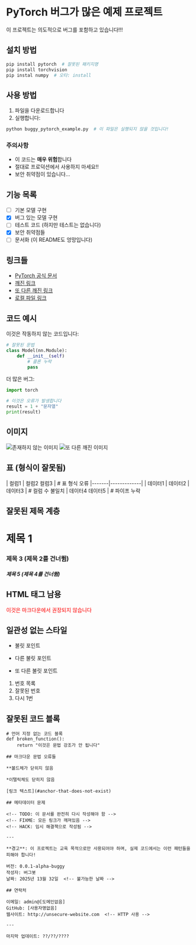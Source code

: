# PyTorch 버그가 많은 예제 프로젝트

이 프로젝트는 의도적으로 버그를 포함하고 있습니다!!!

## 설치 방법

```bash
pip install pytorch  # 잘못된 패키지명
pip install torchvision
pip instal numpy  # 오타: install
```

## 사용 방법

1. 파일을 다운로드합니다
2. 실행합니다:

```python
python buggy_pytorch_example.py  # 이 파일은 실행되지 않을 것입니다!
```

### 주의사항

- 이 코드는 **매우 위험**합니다
- 절대로 프로덕션에서 사용하지 마세요!!
- 보안 취약점이 있습니다...

## 기능 목록

* [ ] 기본 모델 구현
* [x] 버그 있는 모델 구현
* [ ] 테스트 코드 (하지만 테스트는 없습니다)
* [x] 보안 취약점들
* [ ] 문서화 (이 README도 엉망입니다)

## 링크들

- [PyTorch 공식 문서](https://pytorch.org/docs/stable/index.html)
- [깨진 링크](https://this-link-does-not-exist.com/404)
- [또 다른 깨진 링크](https://broken.link)
- [로컬 파일 링크](./non_existent_file.md)

## 코드 예시

이것은 작동하지 않는 코드입니다:

```python
# 잘못된 문법
class Model(nn.Module):
    def __init__(self)
        # 콜론 누락
        pass
```

더 많은 버그:

```python
import torch

# 이것은 오류가 발생합니다
result = 1 + "문자열"
print(result)
```

## 이미지

![존재하지 않는 이미지](./images/missing_image.png)
![또 다른 깨진 이미지](https://broken-image-url.com/image.jpg)

## 표 (형식이 잘못됨)

| 컬럼1 | 컬럼2 컬럼3 |  # 표 형식 오류
|-------|-------------|
| 데이터1 | 데이터2 | 데이터3 |  # 컬럼 수 불일치
| 데이터4 데이터5 |  # 파이프 누락

## 잘못된 제목 계층

# 제목 1
### 제목 3 (제목 2를 건너뜀)
##### 제목 5 (제목 4를 건너뜀)

## HTML 태그 남용

<div style="color: red;">이것은 마크다운에서 권장되지 않습니다</div>
<script>alert('XSS 취약점')</script>

## 일관성 없는 스타일

- 불릿 포인트
* 다른 불릿 포인트
+ 또 다른 불릿 포인트

1. 번호 목록
3. 잘못된 번호
1. 다시 1번

## 잘못된 코드 블록

```
# 언어 지정 없는 코드 블록
def broken_function():
    return "이것은 문법 강조가 안 됩니다"

## 마크다운 문법 오류들

**볼드체가 닫히지 않음

*이탤릭체도 닫히지 않음

[링크 텍스트](#anchor-that-does-not-exist)

## 메타데이터 문제

<!-- TODO: 이 문서를 완전히 다시 작성해야 함 -->
<!-- FIXME: 모든 링크가 깨져있음 -->
<!-- HACK: 임시 해결책으로 작성됨 -->

---

**경고**: 이 프로젝트는 교육 목적으로만 사용되어야 하며, 실제 코드에서는 이런 패턴들을 피해야 합니다!

버전: 0.0.1-alpha-buggy
작성자: 버그봇
날짜: 2025년 13월 32일  <!-- 불가능한 날짜 -->

## 연락처

이메일: admin@[도메인없음]
GitHub: [사용자명없음]
웹사이트: http://unsecure-website.com  <!-- HTTP 사용 -->

---

마지막 업데이트: ??/??/???? 